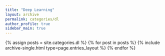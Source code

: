 ```yaml
---
title: "Deep Learning"
layout: archive
permalink: categories/dl
author_profile: true
sidebar_main: true
---
```



{% assign posts = site.categories.dl %}
{% for post in posts %} {% include archive-single.html type=page.entries_layout %} {% endfor %}